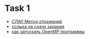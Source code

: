 # Task 1

* [СЛАУ Метод отражений](https://moodle.cs.msu.ru/mod/lesson/view.php?id=4333&pageid=493&startlastseen=yes)
* [сслыка на сдачу задания](https://moodle.cs.msu.ru/mod/assign/view.php?id=9791)
* [как запускать OpenMP программы](https://moodle.cs.msu.ru/pluginfile.php/22388/mod_resource/content/1/OpenMP_presentation.pdf)